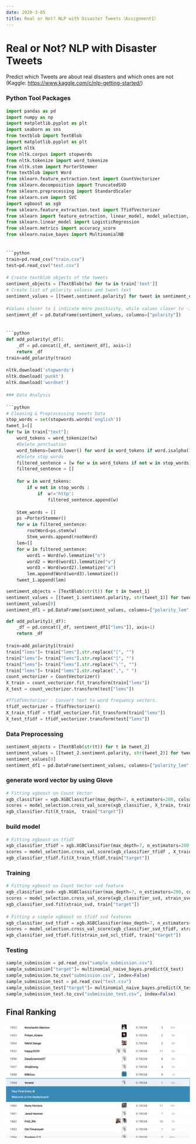 ```yaml
---
date: 2020-3-05
title: Real or Not? NLP with Disaster Tweets（Assignment1）
---
```

# Real or Not? NLP with Disaster Tweets   
Predict which Tweets are about real disasters and which ones are not
 (Kaggle: https://www.kaggle.com/c/nlp-getting-started/)

### Python Tool Packages


```python
import pandas as pd
import numpy as np
import matplotlib.pyplot as plt
import seaborn as sns
from textblob import TextBlob
import matplotlib.pyplot as plt
import nltk
from nltk.corpus import stopwords
from nltk.tokenize import word_tokenize 
from nltk.stem import PorterStemmer
from textblob import Word 
from sklearn.feature_extraction.text import CountVectorizer
from sklearn.decomposition import TruncatedSVD
from sklearn.preprocessing import StandardScaler
from sklearn.svm import SVC
import xgboost as xgb
from sklearn.feature_extraction.text import TfidfVectorizer
from sklearn import feature_extraction, linear_model, model_selection, preprocessing
from sklearn.linear_model import LogisticRegression
from sklearn.metrics import accuracy_score
from sklearn.naive_bayes import MultinomialNB


```python
train=pd.read_csv("train.csv")
test=pd.read_csv("test.csv")

# Create textblob objects of the tweets
sentiment_objects = [TextBlob(tw) for tw in train['text']]
# Create list of polarity valuesx and tweet text
sentiment_values = [[tweet.sentiment.polarity] for tweet in sentiment_objects]

#Values closer to 1 indicate more positivity, while values closer to -1 indicate more negativity.
sentiment_df = pd.DataFrame(sentiment_values, columns=["polarity"])


```python
def add_polarity(_df):
    _df = pd.concat([_df, sentiment_df], axis=1)
    return _df
train=add_polarity(train)

nltk.download('stopwords')
nltk.download('punkt')
nltk.download('wordnet')

### Data Analysis

```python
# Cleaning & Preprocessing tweets Data
stop_words = set(stopwords.words('english'))
tweet_1=[]
for tw in train["text"]:
    word_tokens = word_tokenize(tw) 
    #Delete ponctuation
    word_tokens=[word.lower() for word in word_tokens if word.isalpha()]
    #Delete stop words
    filtered_sentence = [w for w in word_tokens if not w in stop_words] 
    filtered_sentence = [] 
  
    for w in word_tokens: 
        if w not in stop_words : 
            if  w!='http':
                filtered_sentence.append(w) 

    Stem_words = []
    ps =PorterStemmer()
    for w in filtered_sentence:
        rootWord=ps.stem(w)
        Stem_words.append(rootWord)
    lem=[]
    for w in filtered_sentence:
        word1 = Word(w).lemmatize("n")
        word2 = Word(word1).lemmatize("v")
        word3 = Word(word2).lemmatize("a")
        lem.append(Word(word3).lemmatize())
    tweet_1.append(lem)
```


```python
sentiment_objects = [TextBlob(str(t)) for t in tweet_1]
sentiment_values = [[tweet_1.sentiment.polarity, str(tweet_1)] for tweet_1 in sentiment_objects]
sentiment_values[0]
sentiment_df1 = pd.DataFrame(sentiment_values, columns=["polarity_lem", "lems"])
```




```python
def add_polarity1(_df):
    _df = pd.concat([_df, sentiment_df1["lems"]], axis=1)
    return _df

train=add_polarity1(train)
train["lems"]= train["lems"].str.replace("[", "") 
train["lems"]= train["lems"].str.replace("]", "") 
train["lems"]= train["lems"].str.replace("\'", "") 
train["lems"]= train["lems"].str.replace(",", " ") 
count_vectorizer = CountVectorizer()
X_train = count_vectorizer.fit_transform(train["lems"])
X_test = count_vectorizer.transform(test["lems"])
```


```python
#TfidfVectorizer - Convert text to word frequency vectors.
tfidf_vectorizer = TfidfVectorizer()
X_train_tfidf = tfidf_vectorizer.fit_transform(train["lems"])
X_test_tfidf = tfidf_vectorizer.transform(test["lems"])
```
### Data Preprocessing

```python
sentiment_objects = [TextBlob(str(t)) for t in tweet_2]
sentiment_values = [[tweet_2.sentiment.polarity, str(tweet_2)] for tweet_2 in sentiment_objects]
sentiment_values[0]
sentiment_df1 = pd.DataFrame(sentiment_values, columns=["polarity_lem", "lems"])
```


### generate word vector by using Glove
```python
# Fitting xgboost on Count Vector
xgb_classifier = xgb.XGBClassifier(max_depth=7, n_estimators=200, colsample_bytree=0.8, subsample=0.8, nthread=10, learning_rate=0.1)
scores = model_selection.cross_val_score(xgb_classifier, X_train, train["target"], cv=3, scoring="f1")
xgb_classifier.fit(X_train,  train["target"])

```

### build model

```python
# Fitting xgboost on tfidf
xgb_classifier_tfidf = xgb.XGBClassifier(max_depth=7, n_estimators=200, colsample_bytree=0.8, subsample=0.8, nthread=10, learning_rate=0.1)
scores = model_selection.cross_val_score(xgb_classifier_tfidf , X_train_tfidf, train["target"], cv=3, scoring="f1")
xgb_classifier_tfidf.fit(X_train_tfidf,train["target"])

```
### Training

```python
# Fitting xgboost on Count Vector svd feature
xgb_classifier_svd= xgb.XGBClassifier(max_depth=7, n_estimators=200, colsample_bytree=0.8, subsample=0.8, nthread=10, learning_rate=0.1)
scores = model_selection.cross_val_score(xgb_classifier_svd, xtrain_svd, train["target"], cv=3, scoring="f1")
xgb_classifier_svd.fit(xtrain_svd, train["target"])

# Fitting a simple xgboost on tfidf svd features
xgb_classifier_svd_tfidf = xgb.XGBClassifier(max_depth=7, n_estimators=200, colsample_bytree=0.8, subsample=0.8, nthread=10, learning_rate=0.1)
scores = model_selection.cross_val_score(xgb_classifier_svd_tfidf, xtrain_svd_scl_tfidf, train["target"], cv=3, scoring="f1")
xgb_classifier_svd_tfidf.fit(xtrain_svd_scl_tfidf, train["target"])

```

### Testing

```python
sample_submission = pd.read_csv("sample_submission.csv")
sample_submission["target"]= multinomial_naive_bayes.predict(X_test)
sample_submission.to_csv("submission.csv", index=False)
sample_submission_test = pd.read_csv("test.csv")
sample_submission_test["target"]= multinomial_naive_bayes.predict(X_test)
sample_submission_test.to_csv("submission_test.csv", index=False)
```
## Final Ranking
![png](./rank.png)
